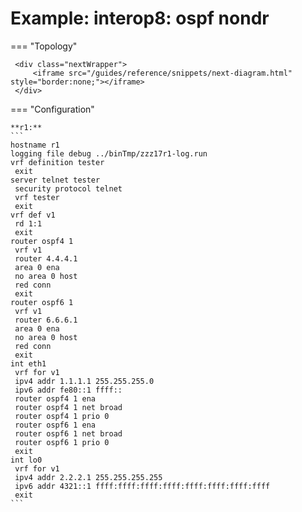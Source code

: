 # Example: interop8: ospf nondr
    
=== "Topology"
    
     <div class="nextWrapper">
         <iframe src="/guides/reference/snippets/next-diagram.html" style="border:none;"></iframe>
     </div>

    
=== "Configuration"
    
    **r1:**
    ```
    hostname r1
    logging file debug ../binTmp/zzz17r1-log.run
    vrf definition tester
     exit
    server telnet tester
     security protocol telnet
     vrf tester
     exit
    vrf def v1
     rd 1:1
     exit
    router ospf4 1
     vrf v1
     router 4.4.4.1
     area 0 ena
     no area 0 host
     red conn
     exit
    router ospf6 1
     vrf v1
     router 6.6.6.1
     area 0 ena
     no area 0 host
     red conn
     exit
    int eth1
     vrf for v1
     ipv4 addr 1.1.1.1 255.255.255.0
     ipv6 addr fe80::1 ffff::
     router ospf4 1 ena
     router ospf4 1 net broad
     router ospf4 1 prio 0
     router ospf6 1 ena
     router ospf6 1 net broad
     router ospf6 1 prio 0
     exit
    int lo0
     vrf for v1
     ipv4 addr 2.2.2.1 255.255.255.255
     ipv6 addr 4321::1 ffff:ffff:ffff:ffff:ffff:ffff:ffff:ffff
     exit
    ```
